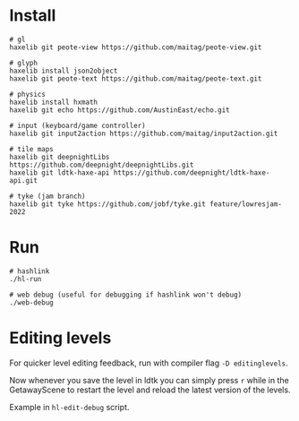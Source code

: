 
# Install

```shell
# gl
haxelib git peote-view https://github.com/maitag/peote-view.git

# glyph
haxelib install json2object
haxelib git peote-text https://github.com/maitag/peote-text.git

# physics
haxelib install hxmath
haxelib git echo https://github.com/AustinEast/echo.git

# input (keyboard/game controller)
haxelib git input2action https://github.com/maitag/input2action.git

# tile maps
haxelib git deepnightLibs https://github.com/deepnight/deepnightLibs.git
haxelib git ldtk-haxe-api https://github.com/deepnight/ldtk-haxe-api.git

# tyke (jam branch)
haxelib git tyke https://github.com/jobf/tyke.git feature/lowresjam-2022
```

# Run

```shell
# hashlink
./hl-run

# web debug (useful for debugging if hashlink won't debug)
./web-debug
```

# Editing levels

For quicker level editing feedback, run with compiler flag `-D editinglevels`.

Now whenever you save the level in ldtk you can simply press `r` while in the GetawayScene to restart the level and reload the latest version of the levels.

Example in `hl-edit-debug` script.
